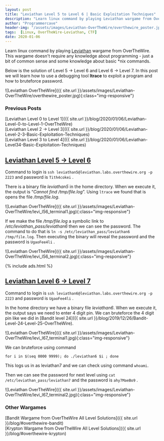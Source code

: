 ```yaml
---
layout: post
title: "Leviathan Level 5 to Level 6 | Basic Exploitation Techniques"
description: "Learn linux command by playing Leviathan wargame from OverTheWire. This wargame doesn't require any knowledge about programming - just a bit of common sense and some knowledge about basic *nix commands. Below is the solution of Level 5 → Level 6 and Level 6 → Level 7. In this post we will learn how to use a debugging tool ltrace to exploit a program and how to bruteforce password"
author: "Programmercave"
header-img: "/assets/images/Leviathan-OverTheWire/overthewire_poster.jpg"
tags:  [Linux, OverTheWire-Leviathan, CTF]
date: 2020-01-06
---
```




Learn linux command by playing [Leviathan](https://overthewire.org/wargames/leviathan/) wargame from OverTheWire. This wargame doesn't require any knowledge about programming - just a bit of common sense and some knowledge about basic *nix commands.

Below is the solution of Level 5 → Level 6 and Level 6 → Level 7. In this post we will learn how to use a debugging tool **ltrace** to exploit a program and how to bruteforce password.

![Leviathan OverTheWire]({{ site.url }}/assets/images/Leviathan-OverTheWire/overthewire_poster.jpg){:class="img-responsive"}

### Previous Posts
[Leviathan Level 0 to Level 1]({{ site.url }}/blog/2020/01/06/Leviathan-Level-0-to-Level-1-OverTheWire)<br/>
[Leviathan Level 2 → Level 3]({{ site.url }}/blog/2020/01/06/Leviathan-Level-2-3-Basic-Exploitation-Techniques)<br/>
[Leviathan Level 3 to Level 4]({{ site.url }}/blog/2020/01/06/Leviathan-Level34-Basic-Exploitation-Techniques)<br/>

## [Leviathan Level 5 → Level 6](https://overthewire.org/wargames/leviathan/leviathan6.html)

Command to login is `ssh leviathan5@leviathan.labs.overthewire.org -p 2223` and password is  `Tith4cokei` .

There is a binary file *leviathan5* in the home directory. When we execute it, the output is “*Cannot find /tmp/file.log*”. Using `ltrace` we found that is opens the file */tmp/file.log*.

![Leviathan OverTheWire]({{ site.url }}/assets/images/Leviathan-OverTheWire/levi_l56_terminal1.jpg){:class="img-responsive"}

If we make the file */tmp/file.log* a symbolic link to */etc/leviathan_pass/leviathan6* then we can see the password. The command to do that is `ln -s /etc/leviathan_pass/leviathan6 /tmp/file.log`. Then executing the binary will reveal the password and the password is `UgaoFee4li` .

![Leviathan OverTheWire]({{ site.url }}/assets/images/Leviathan-OverTheWire/levi_l56_terminal2.jpg){:class="img-responsive"}

{% include ads.html %}<br/>

## [Leviathan Level 6 → Level 7](https://overthewire.org/wargames/leviathan/leviathan7.html)

Command to login is `ssh leviathan6@leviathan.labs.overthewire.org -p 2223` and password is  `UgaoFee4li` .

In the home directory we have a binary file *leviathan6*. When we execute it, the output says we need to enter 4 digit pin. We can bruteforce the 4 digit pin like we did in [Bandit level 24]({{ site.url }}/blog/2019/12/26/Bandit-Level-24-Level-25-OverTheWire).

![Leviathan OverTheWire]({{ site.url }}/assets/images/Leviathan-OverTheWire/levi_l67_terminal1.jpg){:class="img-responsive"}

We can bruteforce using command 
```
for i in $(seq 0000 9999); do ./leviathan6 $i ; done
```

This logs us in as leviathan7 and we can check using command `whoami`.

Then we can see the password for next level using `cat /etc/leviathan_pass/leviathan7` and the password is  `ahy7MaeBo9` .

![Leviathan OverTheWire]({{ site.url }}/assets/images/Leviathan-OverTheWire/levi_l67_terminal2.jpg){:class="img-responsive"}

### Other Wargames
[Bandit Wargame from OverTheWire All Level Solutions]({{ site.url }}/blog/#overthewire-bandit) <br/>
[Krypton Wargame from OverTheWire All Level Solutions]({{ site.url }}/blog/#overthewire-krypton)<br/>


